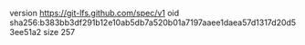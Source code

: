 version https://git-lfs.github.com/spec/v1
oid sha256:b383bb3df291b12e10ab5db7a520b01a7197aaee1daea57d1317d20d53ee51a2
size 257
